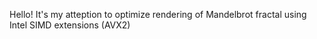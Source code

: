 Hello! It's my atteption to optimize rendering of Mandelbrot fractal using Intel SIMD extensions (AVX2)
